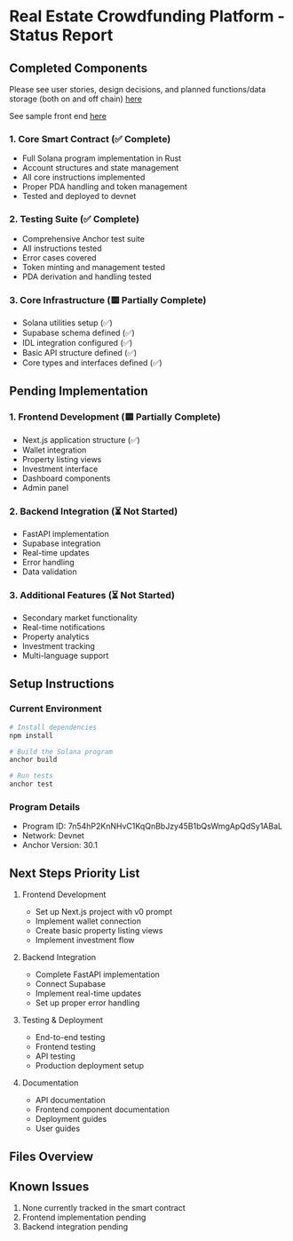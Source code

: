 # Real Estate Crowdfunding Platform - Status Report

## Completed Components

Please see user stories, design decisions, and planned functions/data storage (both on and off chain) [here](https://coda.io/@robert-ritter/geovault)

See sample front end [here](https://geovault-git-main-robert-ritters-projects.vercel.app/)

### 1. Core Smart Contract (✅ Complete)

- Full Solana program implementation in Rust
- Account structures and state management
- All core instructions implemented
- Proper PDA handling and token management
- Tested and deployed to devnet

### 2. Testing Suite (✅ Complete)

- Comprehensive Anchor test suite
- All instructions tested
- Error cases covered
- Token minting and management tested
- PDA derivation and handling tested

### 3. Core Infrastructure (🟨 Partially Complete)

- Solana utilities setup (✅)
- Supabase schema defined (✅)
- IDL integration configured (✅)
- Basic API structure defined (✅)
- Core types and interfaces defined (✅)

## Pending Implementation

### 1. Frontend Development (🟨 Partially Complete)

- Next.js application structure (✅)
- Wallet integration
- Property listing views
- Investment interface
- Dashboard components
- Admin panel

### 2. Backend Integration (⏳ Not Started)

- FastAPI implementation
- Supabase integration
- Real-time updates
- Error handling
- Data validation

### 3. Additional Features (⏳ Not Started)

- Secondary market functionality
- Real-time notifications
- Property analytics
- Investment tracking
- Multi-language support

## Setup Instructions

### Current Environment

```bash
# Install dependencies
npm install

# Build the Solana program
anchor build

# Run tests
anchor test
```

### Program Details

- Program ID: 7n54hP2KnNHvC1KqQnBbJzy45B1bQsWmgApQdSy1ABaL
- Network: Devnet
- Anchor Version: 30.1

## Next Steps Priority List

1. Frontend Development

   - Set up Next.js project with v0 prompt
   - Implement wallet connection
   - Create basic property listing views
   - Implement investment flow

2. Backend Integration

   - Complete FastAPI implementation
   - Connect Supabase
   - Implement real-time updates
   - Set up proper error handling

3. Testing & Deployment

   - End-to-end testing
   - Frontend testing
   - API testing
   - Production deployment setup

4. Documentation
   - API documentation
   - Frontend component documentation
   - Deployment guides
   - User guides

## Files Overview

## Known Issues

1. None currently tracked in the smart contract
2. Frontend implementation pending
3. Backend integration pending
